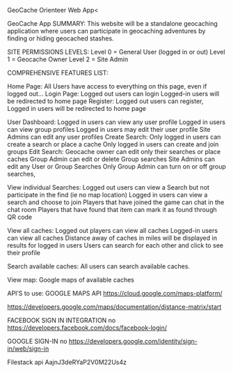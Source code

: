 GeoCache Orienteer Web App<

GeoCache App
SUMMARY:
This website will be a standalone geocaching application where users can participate in geocaching adventures by finding or hiding geocached stashes.

SITE PERMISSIONS LEVELS:
Level 0 = General User (logged in or out)
Level 1 = Geocache Owner
Level 2 = Site Admin

COMPREHENSIVE FEATURES LIST:

Home Page:
All Users have access to everything on this page, even if logged out…
Login Page:
Logged out users can login
Logged-in users will be redirected to home page
Register:
Logged out users can register,
Logged in users will be redirected to home page


User Dashboard:
Logged in users can view any user profile
Logged in users can view group profiles
Logged in users may edit their user profile
Site Admins can edit any user profiles
Create Search:
Only logged in users can create a search or place a cache
Only logged in users can create and join groups
Edit Search:
Geocache owner can edit only their searches or place caches
Group Admin can edit or delete Group searches
Site Admins can edit any User or Group Searches
Only Group Admin can turn on or off group searches,


View individual Searches:
Logged out users can view a Search but not participate in the find (ie no map location)
Logged in users can view a search and choose to join
Players that have joined the game can chat in the chat room
Players that have found that item can mark it as found through QR code


View all caches:
Logged out players can view all caches
Logged-in users can view all caches
Distance away of caches in miles will be displayed in results for logged in users
Users can search for each other and click to see their profile



Search available caches:
All users can search available caches.


View map:
Google maps of available caches



API’S to use:
GOOGLE MAPS API
https://cloud.google.com/maps-platform/

https://developers.google.com/maps/documentation/distance-matrix/start


FACEBOOK SIGN IN INTEGRATION
no
https://developers.facebook.com/docs/facebook-login/


GOOGLE SIGN-IN
no
https://developers.google.com/identity/sign-in/web/sign-in


Filestack api
AajnJ3deRYaP2V0M22Us4z









